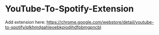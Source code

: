 # YouTube-To-Spotify-Extension

Add extension here: https://chrome.google.com/webstore/detail/youtube-to-spotify/plkhmdgahleoebkpjodjhdfpbmgpncbl
